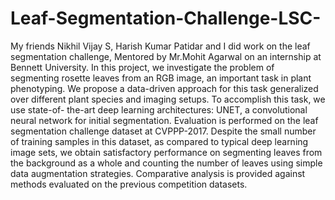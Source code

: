 # Leaf-Segmentation-Challenge-LSC-
My friends Nikhil Vijay S, Harish Kumar Patidar and I did work on the leaf segmentation challenge, Mentored by Mr.Mohit Agarwal on an internship at Bennett University. In this project, we investigate the problem of segmenting rosette leaves from an RGB image, an important task in plant phenotyping. We propose a data-driven approach for this task generalized over different plant species and imaging setups. To accomplish this task, we use state-of- the-art deep learning architectures: UNET, a convolutional neural network for initial segmentation. Evaluation is performed on the leaf segmentation challenge dataset at CVPPP-2017. Despite the small number of training samples in this dataset, as compared to typical deep learning image sets, we obtain satisfactory performance on segmenting leaves from the background as a whole and counting the number of leaves using simple data augmentation strategies. Comparative analysis is provided against methods evaluated on the previous competition datasets.
